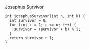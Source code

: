 Josephus Survivor

    int josephusSurvivor(int n, int k) {
      int survivor = 0;
      for (int i = 1; i <= n; i++) {
        survivor = (survivor + k) % i;
      }
      return survivor + 1;
    }
